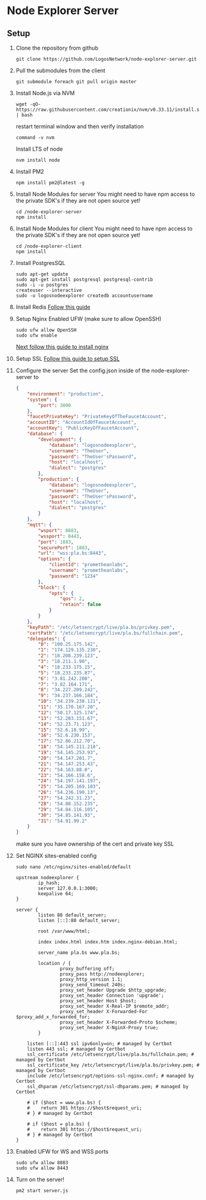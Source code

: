 # Node Explorer Server

## Setup

1. Clone the repository from github
    ```
    git clone https://github.com/LogosNetwork/node-explorer-server.git
    ```
2. Pull the submodules from the client
    ```
    git submodule foreach git pull origin master
    ```
3. Install Node.js via NVM
    ```
    wget -qO- https://raw.githubusercontent.com/creationix/nvm/v0.33.11/install.sh | bash
    ```
    restart terminal window and then verify installation
    ```
    command -v nvm
    ```
    Install LTS of node
    ```
    nvm install node
    ```
4. Install PM2
    ```
    npm install pm2@latest -g
    ```
5. Install Node Modules for server
    You might need to have npm access to the private SDK's if they are not open source yet!
    ```
    cd /node-explorer-server
    npm install
    ```
6. Install Node Modules for client
    You might need to have npm access to the private SDK's if they are not open source yet!
    ```
    cd /node-explorer-client
    npm install
    ```
7. Install PostgresSQL 
    ```
    sudo apt-get update
    sudo apt-get install postgresql postgresql-contrib
    sudo -i -u postgres
    createuser --interactive
    sudo -u logosnodeexplorer createdb accountusername
    ```
    
8. Install Redis
    [Follow this guide](https://www.digitalocean.com/community/tutorials/how-to-install-and-configure-redis-on-ubuntu-16-04)
    
9. Setup Nginx
    Enabled UFW (make sure to allow OpenSSH)
    ```
    sudo ufw allow OpenSSH
    sudo ufw enable
    ```
    [Next follow this guide to install nginx](https://www.digitalocean.com/community/tutorials/how-to-install-nginx-on-ubuntu-16-04)
10. Setup SSL
    [Follow this guide to setup SSL](https://www.digitalocean.com/community/tutorials/how-to-secure-nginx-with-let-s-encrypt-on-ubuntu-16-04)
11. Configure the server
    Set the config.json inside of the node-explorer-server to
    ```json
    {
        "environment": "production",
        "system": {
            "port": 3000
        },
        "faucetPrivateKey": "PrivateKeyOfTheFaucetAccount",
        "accountID": "AccountIdOfFaucetAccount",
        "accountKey": "PublicKeyOfFaucetAccount",
        "database": {
            "development": {
                "database": "logosnodeexplorer",
                "username": "TheUser",
                "password": "TheUser'sPassword",
                "host": "localhost",
                "dialect": "postgres"
            },
            "production": {
                "database": "logosnodeexplorer",
                "username": "TheUser",
                "password": "TheUser'sPassword",
                "host": "localhost",
                "dialect": "postgres"
            }
        },
        "mqtt": {
            "wsport": 8883,
            "wssport": 8443,
            "port": 1883,
            "securePort": 1883,
            "url": "wss:pla.bs:8443",
            "options": {
                "clientId": "prometheanlabs",
                "username": "prometheanlabs",
                "password": "1234"
            },
            "block": {
                "opts": {
                    "qos": 2,
                    "retain": false
                }
            }
        },
        "keyPath": "/etc/letsencrypt/live/pla.bs/privkey.pem",
        "certPath": "/etc/letsencrypt/live/pla.bs/fullchain.pem",
        "delegates": {
            "0": "100.25.175.142",
            "1": "174.129.135.230",
            "2": "18.208.239.123",
            "3": "18.211.1.90",
            "4": "18.233.175.15",
            "5": "18.233.235.87",
            "6": "3.81.242.200",
            "7": "3.82.164.171",
            "8": "34.227.209.242",
            "9": "34.237.166.184",
            "10": "34.239.238.121",
            "11": "35.170.167.20",
            "12": "50.17.125.174",
            "13": "52.203.151.67",
            "14": "52.23.71.123",
            "15": "52.6.18.99",
            "16": "52.6.230.153",
            "17": "52.86.212.70",
            "18": "54.145.211.218",
            "19": "54.145.253.93",
            "20": "54.147.201.7",
            "21": "54.147.253.43",
            "22": "54.163.88.0",
            "23": "54.166.158.6",
            "24": "54.197.141.197",
            "25": "54.205.169.103",
            "26": "54.236.190.13",
            "27": "54.242.31.23",
            "28": "54.80.152.235",
            "29": "54.84.116.105",
            "30": "54.85.141.93",
            "31": "54.91.99.2"
        }
    }

    ```
    make sure you have ownership of the cert and private key SSL
12. Set NGINX sites-enabled config
    ```
    sudo nano /etc/nginx/sites-enabled/default
    ```
    ```
    upstream nodeexplorer {
            ip_hash;
            server 127.0.0.1:3000;
            keepalive 64;
    }

    server {
            listen 80 default_server;
            listen [::]:80 default_server;

            root /var/www/html;

            index index.html index.htm index.nginx-debian.html;

            server_name pla.bs www.pla.bs;

            location / {
                    proxy_buffering off;
                    proxy_pass http://nodeexplorer;
                    proxy_http_version 1.1;
                    proxy_send_timeout 240s;
                    proxy_set_header Upgrade $http_upgrade;
                    proxy_set_header Connection 'upgrade';
                    proxy_set_header Host $host;
                    proxy_set_header X-Real-IP $remote_addr;
                    proxy_set_header X-Forwarded-For $proxy_add_x_forwarded_for;
                    proxy_set_header X-Forwarded-Proto $scheme;
                    proxy_set_header X-NginX-Proxy true;
            }

        listen [::]:443 ssl ipv6only=on; # managed by Certbot
        listen 443 ssl; # managed by Certbot
        ssl_certificate /etc/letsencrypt/live/pla.bs/fullchain.pem; # managed by Certbot
        ssl_certificate_key /etc/letsencrypt/live/pla.bs/privkey.pem; # managed by Certbot
        include /etc/letsencrypt/options-ssl-nginx.conf; # managed by Certbot
        ssl_dhparam /etc/letsencrypt/ssl-dhparams.pem; # managed by Certbot

        # if ($host = www.pla.bs) {
        #    return 301 https://$host$request_uri;
        # } # managed by Certbot

        # if ($host = pla.bs) {
        #    return 301 https://$host$request_uri;
        # } # managed by Certbot
    }
    ```
13. Enabled UFW for WS and WSS ports
    ```
    sudo ufw allow 8883
    sudo ufw allow 8443
    ```
14. Turn on the server!
    ```
    pm2 start server.js
    ```
